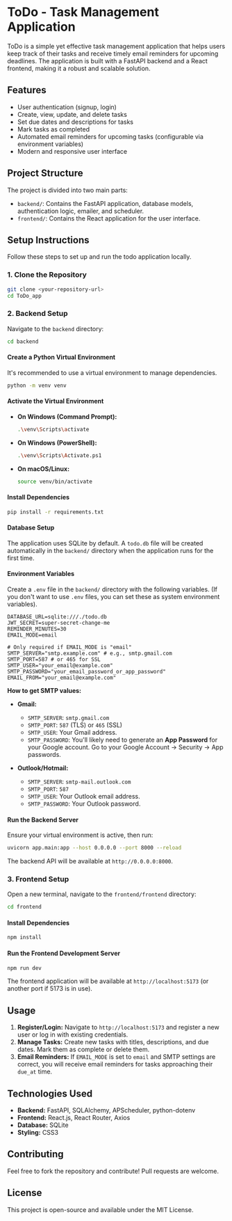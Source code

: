 # ToDo - Task Management Application

ToDo is a simple yet effective task management application that helps users keep track of their tasks and receive timely email reminders for upcoming deadlines. The application is built with a FastAPI backend and a React frontend, making it a robust and scalable solution.

## Features

*   User authentication (signup, login)
*   Create, view, update, and delete tasks
*   Set due dates and descriptions for tasks
*   Mark tasks as completed
*   Automated email reminders for upcoming tasks (configurable via environment variables)
*   Modern and responsive user interface

## Project Structure

The project is divided into two main parts:

*   `backend/`: Contains the FastAPI application, database models, authentication logic, emailer, and scheduler.
*   `frontend/`: Contains the React application for the user interface.

## Setup Instructions

Follow these steps to set up and run the todo application locally.

### 1. Clone the Repository

```bash
git clone <your-repository-url>
cd ToDo_app
```

### 2. Backend Setup

Navigate to the `backend` directory:

```bash
cd backend
```

#### Create a Python Virtual Environment

It's recommended to use a virtual environment to manage dependencies.

```bash
python -m venv venv
```

#### Activate the Virtual Environment

*   **On Windows (Command Prompt):**
    ```bash
    .\venv\Scripts\activate
    ```
*   **On Windows (PowerShell):**
    ```bash
    .\venv\Scripts\Activate.ps1
    ```
*   **On macOS/Linux:**
    ```bash
    source venv/bin/activate
    ```

#### Install Dependencies

```bash
pip install -r requirements.txt
```

#### Database Setup

The application uses SQLite by default. A `todo.db` file will be created automatically in the `backend/` directory when the application runs for the first time.

#### Environment Variables

Create a `.env` file in the `backend/` directory with the following variables. (If you don't want to use `.env` files, you can set these as system environment variables).

```
DATABASE_URL=sqlite:///./todo.db
JWT_SECRET=super-secret-change-me
REMINDER_MINUTES=30
EMAIL_MODE=email

# Only required if EMAIL_MODE is "email"
SMTP_SERVER="smtp.example.com" # e.g., smtp.gmail.com
SMTP_PORT=587 # or 465 for SSL
SMTP_USER="your_email@example.com"
SMTP_PASSWORD="your_email_password_or_app_password"
EMAIL_FROM="your_email@example.com"
```

**How to get SMTP values:**

*   **Gmail:**
    *   `SMTP_SERVER`: `smtp.gmail.com`
    *   `SMTP_PORT`: `587` (TLS) or `465` (SSL)
    *   `SMTP_USER`: Your Gmail address.
    *   `SMTP_PASSWORD`: You'll likely need to generate an **App Password** for your Google account. Go to your Google Account -> Security -> App passwords.

*   **Outlook/Hotmail:**
    *   `SMTP_SERVER`: `smtp-mail.outlook.com`
    *   `SMTP_PORT`: `587`
    *   `SMTP_USER`: Your Outlook email address.
    *   `SMTP_PASSWORD`: Your Outlook password.

#### Run the Backend Server

Ensure your virtual environment is active, then run:

```bash
uvicorn app.main:app --host 0.0.0.0 --port 8000 --reload
```

The backend API will be available at `http://0.0.0.0:8000`.

### 3. Frontend Setup

Open a new terminal, navigate to the `frontend/frontend` directory:

```bash
cd frontend
```

#### Install Dependencies

```bash
npm install
```

#### Run the Frontend Development Server

```bash
npm run dev
```

The frontend application will be available at `http://localhost:5173` (or another port if 5173 is in use).

## Usage

1.  **Register/Login:** Navigate to `http://localhost:5173` and register a new user or log in with existing credentials.
2.  **Manage Tasks:** Create new tasks with titles, descriptions, and due dates. Mark them as complete or delete them.
3.  **Email Reminders:** If `EMAIL_MODE` is set to `email` and SMTP settings are correct, you will receive email reminders for tasks approaching their `due_at` time.

## Technologies Used

*   **Backend:** FastAPI, SQLAlchemy, APScheduler, python-dotenv
*   **Frontend:** React.js, React Router, Axios
*   **Database:** SQLite
*   **Styling:** CSS3

## Contributing

Feel free to fork the repository and contribute! Pull requests are welcome.

## License

This project is open-source and available under the MIT License.

